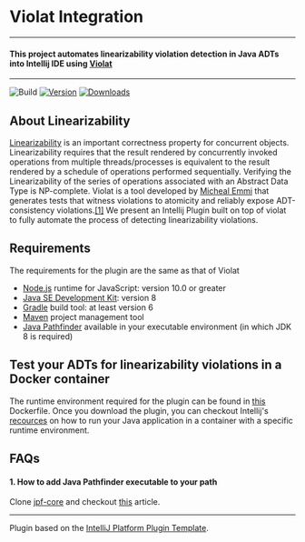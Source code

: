 # Violat Integration
 
---
#### This project automates linearizability violation detection in Java ADTs into Intellij IDE using [Violat](https://github.com/michael-emmi/violat)
 
---
![Build](https://github.com/alaukiknpant/intellijViolatPlugin/workflows/Build/badge.svg)
[![Version](https://img.shields.io/jetbrains/plugin/v/16397.svg)](https://plugins.jetbrains.com/plugin/16397-violatintegration)
[![Downloads](https://img.shields.io/jetbrains/plugin/d/16397.svg)](https://plugins.jetbrains.com/plugin/16397-violatintegration/)


<!-- Plugin description -->

## About Linearizability

[Linearizability](https://cs.brown.edu/~mph/HerlihyW90/p463-herlihy.pdf) is an important correctness property for concurrent objects. Linearizability requires that the
result rendered by concurrently invoked operations from multiple threads/processes is equivalent to the result rendered by
a schedule of operations performed sequentially. Verifying the Linearizability of the series of operations associated with an Abstract Data Type
is NP-complete. Violat is a tool developed by [Micheal Emmi](https://michael-emmi.github.io/) that generates tests that witness violations to atomicity and
reliably expose ADT-consistency violations.[[1]](https://link.springer.com/chapter/10.1007/978-3-030-25543-5_30) We present an Intellij Plugin
built on top of violat to fully automate the process of detecting linearizability violations.


## Requirements

The requirements for the plugin are the same as that of Violat

* [Node.js](https://nodejs.org/en/) runtime for JavaScript: version 10.0 or greater
* [Java SE Development Kit](http://www.oracle.com/technetwork/java/javase): version 8
* [Gradle](https://gradle.org/) build tool: at least version 6
* [Maven](https://maven.apache.org/) project management tool
* [Java Pathfinder](https://github.com/javapathfinder) available in your executable environment (in which JDK 8 is required)

## Test your ADTs for linearizability violations in a Docker container

The runtime environment required for the plugin can be found in [this](https://github.com/alaukiknpant/intellijViolatPlugin/blob/main/violatdocker/Dockerfile)
Dockerfile. Once you download the plugin, you can checkout Intellij's [recources](https://www.jetbrains.com/help/idea/running-a-java-app-in-a-container.html)
on how to run your Java application in a container with a specific runtime environment.


## FAQs

#### 1. How to add Java Pathfinder executable to your path

Clone [jpf-core](https://github.com/javapathfinder/jpf-core) and checkout [this](http://javapathfinder.sourceforge.net/Running_JPF.html)
article.



[comment]: <> (## Template ToDo list)

[comment]: <> (- [x] Create a new [IntelliJ Platform Plugin Template][template] project.)

[comment]: <> (- [x] Verify the [pluginGroup]&#40;/gradle.properties&#41;, [plugin ID]&#40;/src/main/resources/META-INF/plugin.xml&#41; and [sources package]&#40;/src/main/kotlin&#41;.)

[comment]: <> (- [x] Review the [Legal Agreements]&#40;https://plugins.jetbrains.com/docs/marketplace/legal-agreements.html&#41;.)

[comment]: <> (- [ ] [Publish a plugin manually]&#40;https://plugins.jetbrains.com/docs/intellij/publishing-plugin.html?from=IJPluginTemplate&#41; for the first time.)

[comment]: <> (- [ ] Set the Plugin ID in the above README badges.)

[comment]: <> (- [ ] Set the [Deployment Token]&#40;https://plugins.jetbrains.com/docs/marketplace/plugin-upload.html&#41;.)

[comment]: <> (- [ ] Click the <kbd>Watch</kbd> button on the top of the [IntelliJ Platform Plugin Template][template] to be notified about releases containing new features and fixes.)


[comment]: <> (This Fancy IntelliJ Platform Plugin is going to be your implementation of the brilliant ideas that you have.)

[comment]: <> (This specific section is a source for the [plugin.xml]&#40;/src/main/resources/META-INF/plugin.xml&#41; file which will be extracted by the [Gradle]&#40;/build.gradle.kts&#41; during the build process.)

[comment]: <> (To keep everything working, do not remove `<!-- ... -->` sections. )

[comment]: <> (permanent token : perm:YWxhdWtpa25wYW50.OTItMzU5OQ==.l9YyahDD9Vqqj2Iu4O7g0wtlrrzIs9)


<!-- Plugin description end -->

[comment]: <> (## Installation)

[comment]: <> (- Using IDE built-in plugin system:)

[comment]: <> (  <kbd>Settings/Preferences</kbd> > <kbd>Plugins</kbd> > <kbd>Marketplace</kbd> > <kbd>Search for "intellijViolatPlugin"</kbd> >)

[comment]: <> (  <kbd>Install Plugin</kbd>)

[comment]: <> (- Manually:)

[comment]: <> (  Download the [latest release]&#40;https://github.com/alaukiknpant/intellijViolatPlugin/releases/latest&#41; and install it manually using)

[comment]: <> (  <kbd>Settings/Preferences</kbd> > <kbd>Plugins</kbd> > <kbd>⚙️</kbd> > <kbd>Install plugin from disk...</kbd>)

 
---
Plugin based on the [IntelliJ Platform Plugin Template][template].

[template]: https://github.com/JetBrains/intellij-platform-plugin-template
